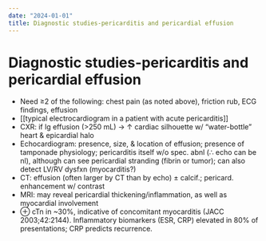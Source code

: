 ```yaml
---
date: "2024-01-01"
title: Diagnostic studies-pericarditis and pericardial effusion
---
```


# Diagnostic studies-pericarditis and pericardial effusion

* Need ≥2 of the following: chest pain (as noted above), friction rub, ECG findings, effusion
* [[typical electrocardiogram in a patient with acute pericarditis]]
* CXR: if lg effusion (>250 mL) → ↑ cardiac silhouette w/ “water-bottle” heart & epicardial halo
* Echocardiogram: presence, size, & location of effusion; presence of tamponade physiology; pericarditis itself w/o spec. abnl (∴ echo can be nl), although can see pericardial stranding (fibrin or tumor); can also detect LV/RV dysfxn (myocarditis?)
* CT: effusion (often larger by CT than by echo) ± calcif.; pericard. enhancement w/ contrast
* MRI: may reveal pericardial thickening/inflammation, as well as myocardial involvement
* ⊕ cTn in ~30%, indicative of concomitant myocarditis (JACC 2003;42:2144). Inflammatory biomarkers (ESR, CRP) elevated in 80% of presentations; CRP predicts recurrence.
